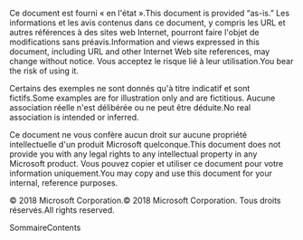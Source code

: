 <!-- This file contains localizable strings used in generating the custom PDF. Do not use as an include file in any web content. -->
<!-- content for PDF copyright page -->

<span data-ttu-id="596c8-101">Ce document est fourni « en l'état ».</span><span class="sxs-lookup"><span data-stu-id="596c8-101">This document is provided “as-is.”</span></span> <span data-ttu-id="596c8-102">Les informations et les avis contenus dans ce document, y compris les URL et autres références à des sites web Internet, pourront faire l'objet de modifications sans préavis.</span><span class="sxs-lookup"><span data-stu-id="596c8-102">Information and views expressed in this document, including URL and other Internet Web site references, may change without notice.</span></span> <span data-ttu-id="596c8-103">Vous acceptez le risque lié à leur utilisation.</span><span class="sxs-lookup"><span data-stu-id="596c8-103">You bear the risk of using it.</span></span>

<span data-ttu-id="596c8-104">Certains des exemples ne sont donnés qu'à titre indicatif et sont fictifs.</span><span class="sxs-lookup"><span data-stu-id="596c8-104">Some examples are for illustration only and are fictitious.</span></span> <span data-ttu-id="596c8-105">Aucune association réelle n'est délibérée ou ne peut être déduite.</span><span class="sxs-lookup"><span data-stu-id="596c8-105">No real association is intended or inferred.</span></span> 

<span data-ttu-id="596c8-106">Ce document ne vous confère aucun droit sur aucune propriété intellectuelle d'un produit Microsoft quelconque.</span><span class="sxs-lookup"><span data-stu-id="596c8-106">This document does not provide you with any legal rights to any intellectual property in any Microsoft product.</span></span> <span data-ttu-id="596c8-107">Vous pouvez copier et utiliser ce document pour votre information uniquement.</span><span class="sxs-lookup"><span data-stu-id="596c8-107">You may copy and use this document for your internal, reference purposes.</span></span> 

<span data-ttu-id="596c8-108">© 2018 Microsoft Corporation.</span><span class="sxs-lookup"><span data-stu-id="596c8-108">© 2018 Microsoft Corporation.</span></span> <span data-ttu-id="596c8-109">Tous droits réservés.</span><span class="sxs-lookup"><span data-stu-id="596c8-109">All rights reserved.</span></span> 

<!-- string for PDF contents heading -->

<span data-ttu-id="596c8-110">Sommaire</span><span class="sxs-lookup"><span data-stu-id="596c8-110">Contents</span></span>

